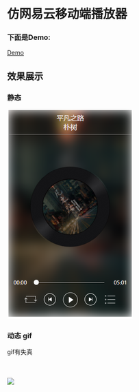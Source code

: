 
# 仿网易云移动端播放器

### 下面是Demo:

[Demo](https://victoryli-yang.github.io/musicPlayer/)

## 效果展示

### 静态

![](mplayer.png)

### 动态 gif  


gif有失真


![](player.gif)
=======


